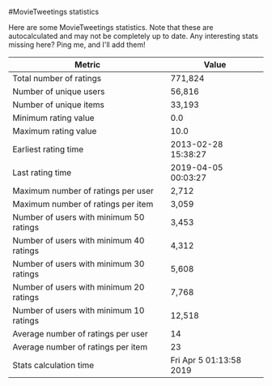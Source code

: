 #MovieTweetings statistics

Here are some MovieTweetings statistics. Note that these are autocalculated and may not be completely up to date. Any interesting stats missing here? Ping me, and I'll add them!

Metric | Value
--- | ---
Total number of ratings                 | 771,824
Number of unique users                  | 56,816
Number of unique items                  | 33,193
Minimum rating value                    | 0.0
Maximum rating value                    | 10.0
Earliest rating time                    | 2013-02-28 15:38:27
Last rating time                        | 2019-04-05 00:03:27
Maximum number of ratings per user      | 2,712
Maximum number of ratings per item      | 3,059
Number of users with minimum 50 ratings | 3,453
Number of users with minimum 40 ratings | 4,312
Number of users with minimum 30 ratings | 5,608
Number of users with minimum 20 ratings | 7,768
Number of users with minimum 10 ratings | 12,518
Average number of ratings per user      | 14
Average number of ratings per item      | 23
Stats calculation time                  | Fri Apr  5 01:13:58 2019

